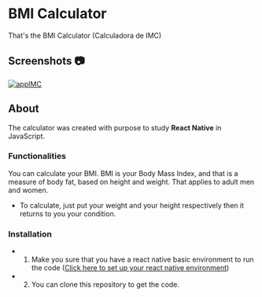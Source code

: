 # BMI Calculator

That's the BMI Calculator (Calculadora de IMC)

## Screenshots :camera:

<a href="https://imgbb.com/"><img src="https://i.ibb.co/wzCcBvZ/appIMC.png" alt="appIMC" border="0"></a>

## About

The calculator was created with purpose to study <b>React Native</b> in JavaScript.

### Functionalities
You can calculate your BMI. BMI is your Body Mass Index, and that is a measure of body fat, based on height and weight. That applies to adult men and women.<br>
* To calculate, just put your weight and your height respectively then it returns to you your condition.

### Installation
* 1. Make you sure that you have a react native basic environment to run the code (<a href="https://reactnative.dev/docs/environment-setup">Click here to set up your react native environment</a>)
* 2. You can clone this repository to get the code.

